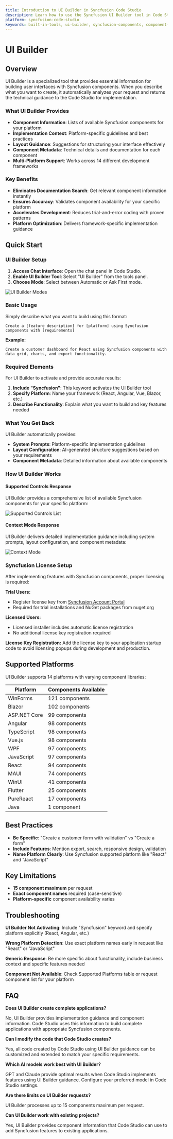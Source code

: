 ```yaml
---
title: Introduction to UI Builder in Syncfusion Code Studio
description: Learn how to use the Syncfusion UI Builder tool in Code Studio to generate component information, implementation context, and layout guidance for building user interfaces with Syncfusion components across multiple platforms.
platform: syncfusion-code-studio
keywords: built-in-tools, ui-builder, syncfusion-components, component-metadata, ui-development-guidance
---
```


# UI Builder

## Overview

UI Builder is a specialized tool that provides essential information for building user interfaces with Syncfusion components. When you describe what you want to create, it automatically analyzes your request and returns the technical guidance to the Code Studio for implementation.

### What UI Builder Provides

- **Component Information**: Lists of available Syncfusion components for your platform
- **Implementation Context**: Platform-specific guidelines and best practices  
- **Layout Guidance**: Suggestions for structuring your interface effectively
- **Component Metadata**: Technical details and documentation for each component
- **Multi-Platform Support**: Works across 14 different development frameworks

### Key Benefits

- **Eliminates Documentation Search**: Get relevant component information instantly
- **Ensures Accuracy**: Validates component availability for your specific platform
- **Accelerates Development**: Reduces trial-and-error coding with proven patterns
- **Platform Optimization**: Delivers framework-specific implementation guidance

## Quick Start

### UI Builder Setup

1. **Access Chat Interface**: Open the chat panel in Code Studio.
2. **Enable UI Builder Tool**: Select "UI Builder" from the tools panel.
3. **Choose Mode**: Select between Automatic or Ask First mode.

<img src="./ui-builder-images/ui-builder-modes.png" alt="UI Builder Modes" />

### Basic Usage

Simply describe what you want to build using this format:

```
Create a [feature description] for [platform] using Syncfusion components with [requirements]
```

**Example:**
```
Create a customer dashboard for React using Syncfusion components with data grid, charts, and export functionality.
```

### Required Elements

For UI Builder to activate and provide accurate results:

1. **Include "Syncfusion"**: This keyword activates the UI Builder tool
2. **Specify Platform**: Name your framework (React, Angular, Vue, Blazor, etc.)
3. **Describe Functionality**: Explain what you want to build and key features needed

### What You Get Back

UI Builder automatically provides:
- **System Prompts**: Platform-specific implementation guidelines
- **Layout Configuration**: AI-generated structure suggestions based on your requirements
- **Component Metadata**: Detailed information about available components

### How UI Builder Works

#### Supported Controls Response
UI Builder provides a comprehensive list of available Syncfusion components for your specific platform:

<img src="./ui-builder-images/supportedcontrols.png" alt="Supported Controls List" />

#### Context Mode Response
UI Builder delivers detailed implementation guidance including system prompts, layout configuration, and component metadata:

<img src="./ui-builder-images/contextmode.png" alt="Context Mode" />

### Syncfusion License Setup

After implementing features with Syncfusion components, proper licensing is required:

**Trial Users:**
- Register license key from [Syncfusion Account Portal](https://www.syncfusion.com/account/downloads)
- Required for trial installations and NuGet packages from nuget.org

**Licensed Users:**
- Licensed installer includes automatic license registration
- No additional license key registration required

**License Key Registration:**
Add the license key to your application startup code to avoid licensing popups during development and production.

## Supported Platforms

UI Builder supports 14 platforms with varying component libraries:

| Platform | Components Available | 
|----------|---------------------|
| WinForms | 121 components |
| Blazor | 102 components |
| ASP.NET Core | 99 components |
| Angular | 98 components |
| TypeScript | 98 components |
| Vue.js | 98 components |
| WPF | 97 components |
| JavaScript | 97 components |
| React | 94 components |
| MAUI | 74 components |
| WinUI | 41 components |
| Flutter | 25 components |
| PureReact | 17 components |
| Java | 1 component |

## Best Practices

- **Be Specific**: "Create a customer form with validation" vs "Create a form"
- **Include Features**: Mention export, search, responsive design, validation
- **Name Platform Clearly**: Use Syncfusion supported platform like "React" and "JavaScript"

## Key Limitations

- **15 component maximum** per request
- **Exact component names** required (case-sensitive)
- **Platform-specific** component availability varies

## Troubleshooting

**UI Builder Not Activating**: Include "Syncfusion" keyword and specify platform explicitly (React, Angular, etc.)

**Wrong Platform Detection**: Use exact platform names early in request like "React" or "JavaScript"

**Generic Response**: Be more specific about functionality, include business context and specific features needed

**Component Not Available**: Check Supported Platforms table or request component list for your platform

## FAQ

**Does UI Builder create complete applications?**

No, UI Builder provides implementation guidance and component information. Code Studio uses this information to build complete applications with appropriate Syncfusion components.

**Can I modify the code that Code Studio creates?**

Yes, all code created by Code Studio using UI Builder guidance can be customized and extended to match your specific requirements.

**Which AI models work best with UI Builder?**

GPT and Claude provide optimal results when Code Studio implements features using UI Builder guidance. Configure your preferred model in Code Studio settings.

**Are there limits on UI Builder requests?**

UI Builder processes up to 15 components maximum per request.

**Can UI Builder work with existing projects?**

Yes, UI Builder provides component information that Code Studio can use to add Syncfusion features to existing applications.